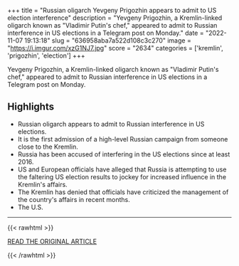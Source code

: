 +++
title = "Russian oligarch Yevgeny Prigozhin appears to admit to US election interference"
description = "Yevgeny Prigozhin, a Kremlin-linked oligarch known as \"Vladimir Putin's chef,\" appeared to admit to Russian interference in US elections in a Telegram post on Monday."
date = "2022-11-07 19:13:18"
slug = "636958aba7a522d108c3c270"
image = "https://i.imgur.com/xzG1NJ7.jpg"
score = "2634"
categories = ['kremlin', 'prigozhin', 'election']
+++

Yevgeny Prigozhin, a Kremlin-linked oligarch known as \"Vladimir Putin's chef,\" appeared to admit to Russian interference in US elections in a Telegram post on Monday.

## Highlights

- Russian oligarch appears to admit to Russian interference in US elections.
- It is the first admission of a high-level Russian campaign from someone close to the Kremlin.
- Russia has been accused of interfering in the US elections since at least 2016.
- US and European officials have alleged that Russia is attempting to use the faltering US election results to jockey for increased influence in the Kremlin's affairs.
- The Kremlin has denied that officials have criticized the management of the country's affairs in recent months.
- The U.S.

---

{{< rawhtml >}}
  <p class="article-category">
    <a target="_blank" href="https://edition.cnn.com/2022/11/07/europe/yevgeny-prigozhin-russia-us-election-meddling-intl/index.html">READ THE ORIGINAL ARTICLE</a>
  </p>
{{< /rawhtml >}}

